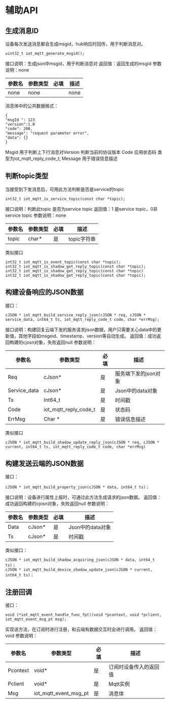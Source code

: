 # 辅助API

## 生成消息ID

设备每次发送消息都会生成msgid，hub响应时回传，用于判断消息对。
```
uint32_t iot_mqtt_generate_msgid();
```
接口说明：生成json中msgid，用于判断消息对
返回值：返回生成的msgid
参数说明：none

| **参数名** | **参数类型** | **必填** | **描述** |
| ---------- | ------------ | -------- | -------- |
| none       | none         |          | none     |

消息体中的公共数据格式：
```
{
"msgId ": 123
"version":1.0
"code": 200,
"message": "request parameter error",
"data": {}
}
```
  Msgid 用于判断上下行消息对Version 判断当前的协议版本 Code   应用状态码 类型为iot_mqtt_reply_code_t;
  Message 用于错误信息描述

## 判断topic类型

当接受到下发消息后，可用此方法判断是否是service的topic
```
int32_t iot_mqtt_is_service_topic(const char *topic);
```
接口说明：判断此topic 是否为service topic
返回值：1 是service topic，0非service topic
参数说明：none

| **参数名** | **参数类型** | **必填** | **描述**    |
| ---------- | ------------ | -------- | ----------- |
| topic      | char*        | 是       | topic字符串 |

 

类似接口
```
int32_t iot_mqtt_is_event_topic(const char *topic);
int32_t iot_mqtt_is_shadow_get_reply_topic(const char *topic);
int32_t iot_mqtt_is_shadow_get_reply_topic(const char *topic)
int32_t iot_mqtt_is_shadow_get_reply_topic(const char *topic);
```
## 构建设备响应的JSON数据

接口：
```
cJSON * iot_mqtt_build_service_reply_json(cJSON * req, cJSON * service_data, int64_t ts, iot_mqtt_reply_code_t code, char *errMsg);
```
接口说明：构建回复云端下发的服务请求jison数据，用户只需要关心data中的更新值，其他字段如msgeid、timestamp、version等自动生成。
返回值：成功返回构建的cjosn对象，失败返回null
参数说明：

| **参数名**   | **参数类型**          | **必填** | **描述**             |
| ------------ | --------------------- | -------- | -------------------- |
| Req          | cJson*                | 是       | 服务端下发的json对象 |
| Service_data | cJson*                | 是       | Json中的data对象     |
| Ts           | Int64_t               | 是       | 时间戳               |
| Code         | iot_mqtt_reply_code_t | 是       | 状态码               |
| ErrMsg       | Char   *              | 是       | 错误信息描述         |

类似接口
```
cJSON * iot_mqtt_build_shadow_update_reply_json(cJSON * req, cJSON * current, int64_t ts, iot_mqtt_reply_code_t code, char *errMsg)
```
## 构建发送云端的JSON数据
接口：
```
cJSON * iot_mqtt_build_property_json(cJSON * data, int64_t ts)；
```
接口说明：设备进行属性上报时，可通过此方法生成请求的json数据。
返回值：成功返回构建的cjosn对象，失败返回null
参数说明：

| **参数名** | **参数类型** | **必填** | **描述**         |
| ---------- | ------------ | -------- | ---------------- |
| Data       | cJson*       | 是       | Json中的data对象 |
| Ts         | cJson*       | 是       | 时间戳           |

类似接口：
```
cJSON * iot_mqtt_build_shadow_acquiring_json(cJSON * data, int64_t ts)；
cJSON * iot_mqtt_build_device_shadow_update_json(cJSON * current, int64_t ts)；
```
## 注册回调

接口：
```
void (*iot_mqtt_event_handle_func_fpt)(void *pcontext, void *pclient, iot_mqtt_event_msg_pt msg);
```
实现该方法，在订阅时进行注册，和云端有数据交互时会进行调用。
返回值：void
参数说明：

| **参数名** | **参数类型**          | **必填** | **描述**               |
| ---------- | --------------------- | -------- | ---------------------- |
| Pcontext   | void*                 | 是       | 订阅时设备传入的返回值 |
| Pclient    | void*                 | 是       | Mqtt实例               |
| Msg        | iot_mqtt_event_msg_pt | 是       | 消息体                 |

 
